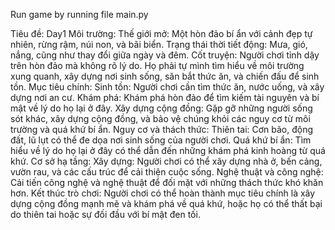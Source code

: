Run game by running file main.py

Tiêu đề: Day1
Môi trường:
Thế giới mở: Một hòn đảo bí ẩn với cảnh đẹp tự nhiên, rừng rậm, núi non, và bãi biển.
Trạng thái thời tiết động: Mưa, gió, nắng, cũng như thay đổi giữa ngày và đêm.
Cốt truyện: Người chơi tỉnh dậy trên hòn đảo mà không rõ lý do. Họ phải tự mình tìm hiểu về môi trường xung quanh, xây dựng nơi sinh sống, săn bắt thức ăn, và chiến đấu để sinh tồn.
Mục tiêu chính:
Sinh tồn: Người chơi cần tìm thức ăn, nước uống, và xây dựng nơi an cư.
Khám phá: Khám phá hòn đảo để tìm kiếm tài nguyên và bí mật về lý do họ lại ở đây.
Xây dựng cộng đồng: Gặp gỡ những người sống sót khác, xây dựng cộng đồng, và bảo vệ chúng khỏi các nguy cơ từ môi trường và quá khứ bí ẩn.
Nguy cơ và thách thức:
Thiên tai: Cơn bão, động đất, lũ lụt có thể đe dọa nơi sinh sống của người chơi.
Quá khứ bí ẩn: Tìm hiểu về lý do họ lại ở đây có thể dẫn đến những khám phá kinh hoàng từ quá khứ.
Cơ sở hạ tầng:
Xây dựng: Người chơi có thể xây dựng nhà ở, bến cảng, vườn rau, và các cấu trúc để cải thiện cuộc sống.
Nghệ thuật và công nghệ: Cải tiến công nghệ và nghệ thuật để đối mặt với những thách thức khó khăn hơn.
Kết thúc trò chơi:
Người chơi có thể hoàn thành mục tiêu chính là xây dựng cộng đồng mạnh mẽ và khám phá về quá khứ, hoặc họ có thể thất bại do thiên tai hoặc sự đối đầu với bí mật đen tối.
